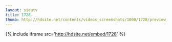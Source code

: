 ```yaml
---
layout: sieutv
title: 1728
thumb: http://hdsite.net/contents/videos_screenshots/1000/1728/preview_360p.mp4.jpg
---
```

{% include iframe src='http://hdsite.net/embed/1728' %}
 
